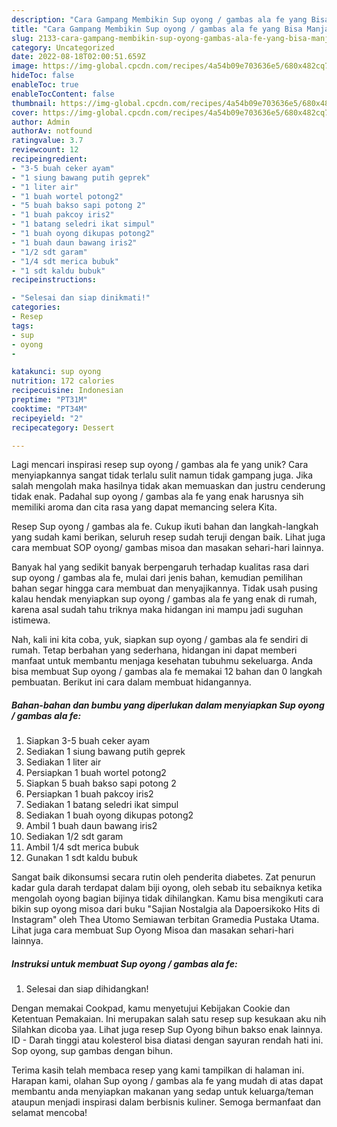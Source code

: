 ```yaml
---
description: "Cara Gampang Membikin Sup oyong / gambas ala fe yang Bisa Manjain Lidah"
title: "Cara Gampang Membikin Sup oyong / gambas ala fe yang Bisa Manjain Lidah"
slug: 2133-cara-gampang-membikin-sup-oyong-gambas-ala-fe-yang-bisa-manjain-lidah
category: Uncategorized
date: 2022-08-18T02:00:51.659Z
image: https://img-global.cpcdn.com/recipes/4a54b09e703636e5/680x482cq70/sup-oyong-gambas-ala-fe-foto-resep-utama.jpg
hideToc: false
enableToc: true
enableTocContent: false
thumbnail: https://img-global.cpcdn.com/recipes/4a54b09e703636e5/680x482cq70/sup-oyong-gambas-ala-fe-foto-resep-utama.jpg
cover: https://img-global.cpcdn.com/recipes/4a54b09e703636e5/680x482cq70/sup-oyong-gambas-ala-fe-foto-resep-utama.jpg
author: Admin
authorAv: notfound
ratingvalue: 3.7
reviewcount: 12
recipeingredient:
- "3-5 buah ceker ayam"
- "1 siung bawang putih geprek"
- "1 liter air"
- "1 buah wortel potong2"
- "5 buah bakso sapi potong 2"
- "1 buah pakcoy iris2"
- "1 batang seledri ikat simpul"
- "1 buah oyong dikupas potong2"
- "1 buah daun bawang iris2"
- "1/2 sdt garam"
- "1/4 sdt merica bubuk"
- "1 sdt kaldu bubuk"
recipeinstructions:

- "Selesai dan siap dinikmati!"
categories:
- Resep
tags:
- sup
- oyong
- 

katakunci: sup oyong  
nutrition: 172 calories
recipecuisine: Indonesian
preptime: "PT31M"
cooktime: "PT34M"
recipeyield: "2"
recipecategory: Dessert

---
```





Lagi mencari inspirasi resep sup oyong / gambas ala fe yang unik? Cara menyiapkannya sangat tidak terlalu sulit namun tidak gampang juga. Jika salah mengolah maka hasilnya tidak akan memuaskan dan justru cenderung tidak enak. Padahal sup oyong / gambas ala fe yang enak harusnya sih memiliki aroma dan cita rasa yang dapat memancing selera Kita.





Resep Sup oyong / gambas ala fe. Cukup ikuti bahan dan langkah-langkah yang sudah kami berikan, seluruh resep sudah teruji dengan baik. Lihat juga cara membuat SOP oyong/ gambas misoa dan masakan sehari-hari lainnya.

Banyak hal yang sedikit banyak berpengaruh terhadap kualitas rasa dari sup oyong / gambas ala fe, mulai dari jenis bahan, kemudian pemilihan bahan segar hingga cara membuat dan menyajikannya. Tidak usah pusing kalau hendak menyiapkan sup oyong / gambas ala fe yang enak di rumah, karena asal sudah tahu triknya maka hidangan ini mampu jadi suguhan istimewa.






Nah, kali ini kita coba, yuk, siapkan sup oyong / gambas ala fe sendiri di rumah. Tetap berbahan yang sederhana, hidangan ini dapat memberi manfaat untuk membantu menjaga kesehatan tubuhmu sekeluarga. Anda bisa membuat Sup oyong / gambas ala fe memakai 12 bahan dan 0 langkah pembuatan. Berikut ini cara dalam membuat hidangannya.

<!--inarticleads1-->

##### Bahan-bahan dan bumbu yang diperlukan dalam menyiapkan Sup oyong / gambas ala fe:

1. Siapkan 3-5 buah ceker ayam
1. Sediakan 1 siung bawang putih geprek
1. Sediakan 1 liter air
1. Persiapkan 1 buah wortel potong2
1. Siapkan 5 buah bakso sapi potong 2
1. Persiapkan 1 buah pakcoy iris2
1. Sediakan 1 batang seledri ikat simpul
1. Sediakan 1 buah oyong dikupas potong2
1. Ambil 1 buah daun bawang iris2
1. Sediakan 1/2 sdt garam
1. Ambil 1/4 sdt merica bubuk
1. Gunakan 1 sdt kaldu bubuk


Sangat baik dikonsumsi secara rutin oleh penderita diabetes. Zat penurun kadar gula darah terdapat dalam biji oyong, oleh sebab itu sebaiknya ketika mengolah oyong bagian bijinya tidak dihilangkan. Kamu bisa mengikuti cara bikin sup oyong misoa dari buku &#34;Sajian Nostalgia ala Dapoersikoko Hits di Instagram&#34; oleh Thea Utomo Semiawan terbitan Gramedia Pustaka Utama. Lihat juga cara membuat Sup Oyong Misoa dan masakan sehari-hari lainnya. 

<!--inarticleads2-->

##### Instruksi untuk membuat Sup oyong / gambas ala fe:


1. Selesai dan siap dihidangkan!

Dengan memakai Cookpad, kamu menyetujui Kebijakan Cookie dan Ketentuan Pemakaian. Ini merupakan salah satu resep sup kesukaan aku nih Silahkan dicoba yaa. Lihat juga resep Sup Oyong bihun bakso enak lainnya. ID - Darah tinggi atau kolesterol bisa diatasi dengan sayuran rendah hati ini. Sop oyong, sup gambas dengan bihun. 

Terima kasih telah membaca resep yang kami tampilkan di halaman ini. Harapan kami, olahan Sup oyong / gambas ala fe yang mudah di atas dapat membantu anda menyiapkan makanan yang sedap untuk keluarga/teman ataupun menjadi inspirasi dalam berbisnis kuliner. Semoga bermanfaat dan selamat mencoba!
